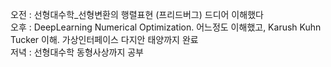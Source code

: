 오전 : 선형대수학_선형변환의 행렬표현 (프리드버그) 드디어 이해했다  
오후 : DeepLearning Numerical Optimization. 어느정도 이해했고, Karush Kuhn Tucker 이해. 가상인터페이스 다지안 태양까지 완료  
저녁 : 선형대수학 동형사상까지 공부  
